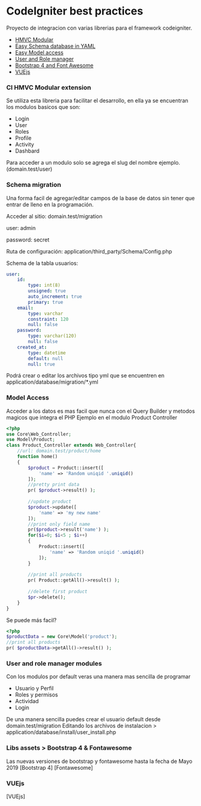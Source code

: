 # CodeIgniter best practices

Proyecto de integracion con varias librerias para el framework codeigniter.

  - [HMVC Modular](#user-content-ci-hmvc-modular-extension)
  - [Easy Schema database in YAML](#user-content-schema-migration)
  - [Easy Model access](#user-content-model-access)
  - [User and Role manager](#user-content-user-and-role-manager-modules)
  - [Bootstrap 4 and Font Awesome](#user-content-libs-assets--bootstrap-4--fontawesome)
  - [VUEjs](#user-content-vuejs) 

### CI HMVC Modular extension
Se utiliza esta libreria para facilitar el desarrollo, en ella ya se encuentran los modulos basicos que son:
- Login
- User
- Roles
- Profile
- Activity
- Dashbard

Para acceder a un modulo solo se agrega el slug del nombre ejemplo. (domain.test/user)

### Schema migration
Una forma facil de agregar/editar campos de la base de datos sin tener que entrar de lleno en la programación.

Acceder al sitio: domain.test/migration

user: admin

password: secret

Ruta de configuración: application/third_party/Schema/Config.php

Schema de la tabla usuarios:
```yml
user:
    id:
        type: int(8)
        unsigned: true
        auto_increment: true
        primary: true
    email:
        type: varchar
        constraint: 120
        null: false
    password:
        type: varchar(120)
        null: false
    created_at:
        type: datetime
        default: null
        null: true
```

Podrá crear o editar los archivos tipo yml que se encuentren en application/database/migration/*.yml
### Model Access
Acceder a los datos es mas facil que nunca con el Query Builder y metodos magicos que integra el PHP
Ejemplo en el modulo Product Controller 
```php
<?php
use Core\Web_Controller;
use Model\Product;
class Product_Controller extends Web_Controller{
    //url: domain.test/product/home
    function home()
    {
        $product = Product::insert([
            'name' => 'Random uniqid '.uniqid()
        ]);
        //pretty print data
        pr( $product->result() );
        
        //update product
        $product->update([
            'name' => 'my new name'
        ]);
        //print only field name
        pr($product->result('name') );
        for($i=0; $i<5 ; $i++)
        {
            Product::insert([
                'name' => 'Random uniqid '.uniqid()
            ]);
        }
        
        //print all products
        pr( Product::getAll()->result() );
        
        //delete first product
        $pr->delete();
    }
}
```
Se puede más facil?
```php
<?php
$productData = new Core\Model('product');
//print all products
pr( $productData->getAll()->result() );
```
### User and role manager modules
Con los modulos por default veras una manera mas sencilla de programar
- Usuario y Perfil
- Roles y permisos
- Actividad
- Login

De una manera sencilla puedes crear el usuario default desde domain.test/migration
Editando los archivos de instalacion > application/database/install/user_install.php

### Libs assets > Bootstrap 4 & Fontawesome
Las nuevas versiones de bootstrap y fontawesome hasta la fecha de Mayo 2019
[Bootstrap 4]
[Fontawesome]

### VUEjs

[VUEjs]
